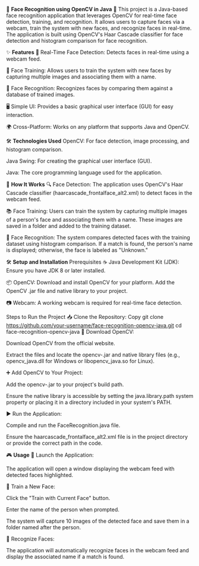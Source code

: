 👤 **Face Recognition using OpenCV in Java** 🤖
This project is a Java-based face recognition application that leverages OpenCV for real-time face detection, training, and recognition. It allows users to capture faces via a webcam, train the system with new faces, and recognize faces in real-time. The application is built using OpenCV's Haar Cascade classifier for face detection and histogram comparison for face recognition.

✨ **Features**
🎥 Real-Time Face Detection: Detects faces in real-time using a webcam feed.

📸 Face Training: Allows users to train the system with new faces by capturing multiple images and associating them with a name.

👀 Face Recognition: Recognizes faces by comparing them against a database of trained images.

🖥️ Simple UI: Provides a basic graphical user interface (GUI) for easy interaction.

🌍 Cross-Platform: Works on any platform that supports Java and OpenCV.

🛠️ **Technologies Used**
OpenCV: For face detection, image processing, and histogram comparison.

Java Swing: For creating the graphical user interface (GUI).

Java: The core programming language used for the application.

🚀 **How It Works**
🔍 Face Detection: The application uses OpenCV's Haar Cascade classifier (haarcascade_frontalface_alt2.xml) to detect faces in the webcam feed.

📚 Face Training: Users can train the system by capturing multiple images of a person's face and associating them with a name. These images are saved in a folder and added to the training dataset.

🤖 Face Recognition: The system compares detected faces with the training dataset using histogram comparison. If a match is found, the person's name is displayed; otherwise, the face is labeled as "Unknown."

🛠️ **Setup and Installation**
Prerequisites
☕ Java Development Kit (JDK): Ensure you have JDK 8 or later installed.

📦 OpenCV: Download and install OpenCV for your platform. Add the OpenCV .jar file and native library to your project.

📷 Webcam: A working webcam is required for real-time face detection.

Steps to Run the Project
📥 Clone the Repository:
Copy
git clone https://github.com/your-username/face-recognition-opencv-java.git
cd face-recognition-opencv-java
📂 Download OpenCV:

Download OpenCV from the official website.

Extract the files and locate the opencv-<version>.jar and native library files (e.g., opencv_java<version>.dll for Windows or libopencv_java<version>.so for Linux).

➕ Add OpenCV to Your Project:

Add the opencv-<version>.jar to your project's build path.

Ensure the native library is accessible by setting the java.library.path system property or placing it in a directory included in your system's PATH.

▶️ Run the Application:

Compile and run the FaceRecognition.java file.

Ensure the haarcascade_frontalface_alt2.xml file is in the project directory or provide the correct path in the code.

🎮 **Usage**
🚀 Launch the Application:

The application will open a window displaying the webcam feed with detected faces highlighted.

📸 Train a New Face:

Click the "Train with Current Face" button.

Enter the name of the person when prompted.

The system will capture 10 images of the detected face and save them in a folder named after the person.

👤 Recognize Faces:

The application will automatically recognize faces in the webcam feed and display the associated name if a match is found.

